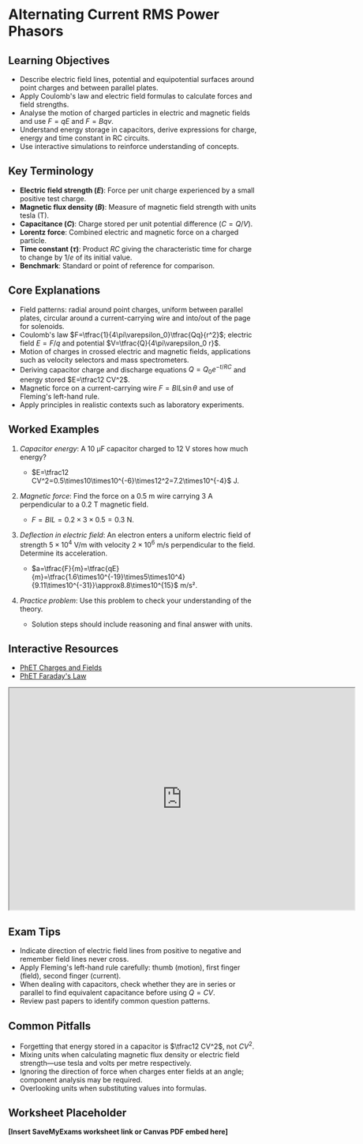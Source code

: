 # Alternating Current RMS Power Phasors

## Learning Objectives
- Describe electric field lines, potential and equipotential surfaces around point charges and between parallel plates.
- Apply Coulomb's law and electric field formulas to calculate forces and field strengths.
- Analyse the motion of charged particles in electric and magnetic fields and use $F=qE$ and $F=Bqv$.
- Understand energy storage in capacitors, derive expressions for charge, energy and time constant in RC circuits.
- Use interactive simulations to reinforce understanding of concepts.

## Key Terminology
- **Electric field strength ($E$)**: Force per unit charge experienced by a small positive test charge.
- **Magnetic flux density ($B$)**: Measure of magnetic field strength with units tesla (T).
- **Capacitance ($C$)**: Charge stored per unit potential difference ($C=Q/V$).
- **Lorentz force**: Combined electric and magnetic force on a charged particle.
- **Time constant ($\tau$)**: Product $RC$ giving the characteristic time for charge to change by $1/e$ of its initial value.
- **Benchmark**: Standard or point of reference for comparison.

## Core Explanations
- Field patterns: radial around point charges, uniform between parallel plates, circular around a current-carrying wire and into/out of the page for solenoids.
- Coulomb's law $F=\tfrac{1}{4\pi\varepsilon_0}\tfrac{Qq}{r^2}$; electric field $E=F/q$ and potential $V=\tfrac{Q}{4\pi\varepsilon_0 r}$.
- Motion of charges in crossed electric and magnetic fields, applications such as velocity selectors and mass spectrometers.
- Deriving capacitor charge and discharge equations $Q=Q_0e^{-t/RC}$ and energy stored $E=\tfrac12 CV^2$.
- Magnetic force on a current-carrying wire $F=BIL\sin\theta$ and use of Fleming's left-hand rule.
- Apply principles in realistic contexts such as laboratory experiments.

## Worked Examples
1. *Capacitor energy*: A 10 μF capacitor charged to 12 V stores how much energy?
   - $E=\tfrac12 CV^2=0.5\times10\times10^{-6}\times12^2=7.2\times10^{-4}$ J.
2. *Magnetic force*: Find the force on a 0.5 m wire carrying 3 A perpendicular to a 0.2 T magnetic field.
   - $F=BIL=0.2\times3\times0.5=0.3$ N.
3. *Deflection in electric field*: An electron enters a uniform electric field of strength $5\times10^4$ V/m with velocity $2\times10^6$ m/s perpendicular to the field. Determine its acceleration.
   - $a=\tfrac{F}{m}=\tfrac{qE}{m}=\tfrac{1.6\times10^{-19}\times5\times10^4}{9.11\times10^{-31}}\approx8.8\times10^{15}$ m/s².

4. *Practice problem*: Use this problem to check your understanding of the theory.
   - Solution steps should include reasoning and final answer with units.
## Interactive Resources
- [PhET Charges and Fields](https://phet.colorado.edu/en/simulation/charges-and-fields)
- [PhET Faraday's Law](https://phet.colorado.edu/en/simulation/faradays-law)
<iframe src="https://phet.colorado.edu/sims/html/charges-and-fields/latest/charges-and-fields_en.html" width="700" height="450" title="Interactive simulation" loading="lazy"></iframe>

## Exam Tips
- Indicate direction of electric field lines from positive to negative and remember field lines never cross.
- Apply Fleming's left-hand rule carefully: thumb (motion), first finger (field), second finger (current).
- When dealing with capacitors, check whether they are in series or parallel to find equivalent capacitance before using $Q=CV$.
- Review past papers to identify common question patterns.

## Common Pitfalls
- Forgetting that energy stored in a capacitor is $\tfrac12 CV^2$, not $CV^2$.
- Mixing units when calculating magnetic flux density or electric field strength—use tesla and volts per metre respectively.
- Ignoring the direction of force when charges enter fields at an angle; component analysis may be required.
- Overlooking units when substituting values into formulas.

## Worksheet Placeholder
**[Insert SaveMyExams worksheet link or Canvas PDF embed here]**
